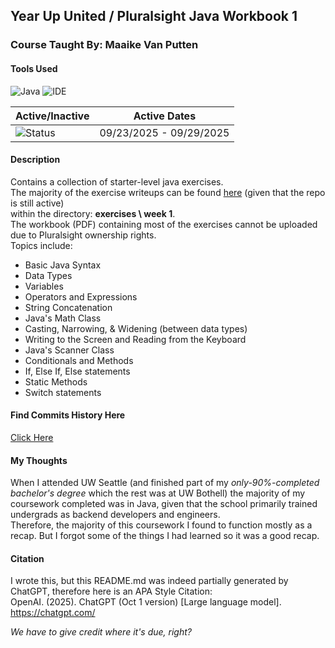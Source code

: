 ## Year Up United / Pluralsight Java Workbook 1
### Course Taught By: Maaike Van Putten

#### Tools Used
![Java](https://img.shields.io/badge/language-Java-blue.svg)
![IDE](https://img.shields.io/badge/IDE-IntelliJ-orange)

| Active/Inactive | Active Dates |
| --- | --- |
| ![Status](https://img.shields.io/badge/status-inactive-lightgrey)| 09/23/2025 - 09/29/2025|

#### Description
Contains a collection of starter-level java exercises. <br>
The majority of the exercise writeups can be found [here](https://github.com/BrightBoost/learningjava) (given that the repo is still active) <br>
within the directory: **exercises \ week 1**. <br>
The workbook (PDF) containing most of the exercises cannot be uploaded due to Pluralsight ownership rights. <br>
Topics include: <br>
- Basic Java Syntax
 - Data Types
 - Variables
- Operators and Expressions
 - String Concatenation
 - Java's Math Class
 - Casting, Narrowing, & Widening (between data types)
- Writing to the Screen and Reading from the Keyboard
 - Java's Scanner Class
- Conditionals and Methods
 - If, Else If, Else statements
 - Static Methods
 - Switch statements

#### Find Commits History Here
[Click Here](https://github.com/gitraspigner/workbook-1/commits/master)

#### My Thoughts
When I attended UW Seattle (and finished part of my *only-90%-completed bachelor's degree* which the rest was at UW Bothell) the majority of my <br>
coursework completed was in Java, given that the school primarily trained undergrads as backend developers and engineers. <br>
Therefore, the majority of this coursework I found to function mostly as a recap. But I forgot some of the things I had learned so it was a good recap.

#### Citation
I wrote this, but this README.md was indeed partially generated by ChatGPT, therefore here is an APA Style Citation:  <br>
OpenAI. (2025). ChatGPT (Oct 1 version) [Large language model]. https://chatgpt.com/ <br>

*We have to give credit where it's due, right?*
